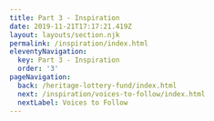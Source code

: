 ```yaml
---
title: Part 3 - Inspiration
date: 2019-11-21T17:17:21.419Z
layout: layouts/section.njk
permalink: /inspiration/index.html
eleventyNavigation:
  key: Part 3 - Inspiration
  order: '3'
pageNavigation:
  back: /heritage-lottery-fund/index.html
  next: /inspiration/voices-to-follow/index.html
  nextLabel: Voices to Follow
---
```


